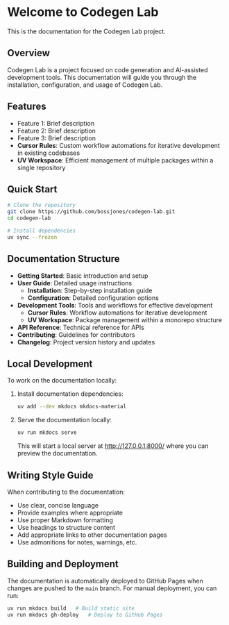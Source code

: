 # Welcome to Codegen Lab

This is the documentation for the Codegen Lab project.

## Overview

Codegen Lab is a project focused on code generation and AI-assisted development tools. This documentation will guide you through the installation, configuration, and usage of Codegen Lab.

## Features

- Feature 1: Brief description
- Feature 2: Brief description
- Feature 3: Brief description
- **Cursor Rules**: Custom workflow automations for iterative development in existing codebases
- **UV Workspace**: Efficient management of multiple packages within a single repository

## Quick Start

```bash
# Clone the repository
git clone https://github.com/bossjones/codegen-lab.git
cd codegen-lab

# Install dependencies
uv sync --frozen
```

## Documentation Structure

- **Getting Started**: Basic introduction and setup
- **User Guide**: Detailed usage instructions
  - **Installation**: Step-by-step installation guide
  - **Configuration**: Detailed configuration options
- **Development Tools**: Tools and workflows for effective development
  - **Cursor Rules**: Workflow automations for iterative development
  - **UV Workspace**: Package management within a monorepo structure
- **API Reference**: Technical reference for APIs
- **Contributing**: Guidelines for contributors
- **Changelog**: Project version history and updates

## Local Development

To work on the documentation locally:

1. Install documentation dependencies:

   ```bash
   uv add --dev mkdocs mkdocs-material
   ```

2. Serve the documentation locally:

   ```bash
   uv run mkdocs serve
   ```

   This will start a local server at http://127.0.0.1:8000/ where you can preview the documentation.

## Writing Style Guide

When contributing to the documentation:

- Use clear, concise language
- Provide examples where appropriate
- Use proper Markdown formatting
- Use headings to structure content
- Add appropriate links to other documentation pages
- Use admonitions for notes, warnings, etc.

## Building and Deployment

The documentation is automatically deployed to GitHub Pages when changes are pushed to the `main` branch. For manual deployment, you can run:

```bash
uv run mkdocs build   # Build static site
uv run mkdocs gh-deploy   # Deploy to GitHub Pages
```
